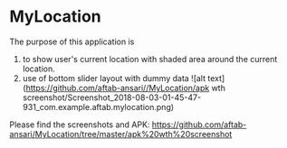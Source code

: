 # MyLocation
The purpose of this application is 
1. to show user's current location with shaded area around the current location.
2. use of bottom slider layout with dummy data
![alt text](https://github.com/aftab-ansari//MyLocation/apk wth screenshot/Screenshot_2018-08-03-01-45-47-931_com.example.aftab.mylocation.png)

      
    

Please find the screenshots and APK: https://github.com/aftab-ansari/MyLocation/tree/master/apk%20wth%20screenshot
